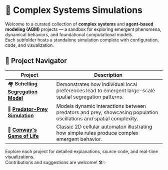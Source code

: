# 🧩 Complex Systems Simulations

Welcome to a curated collection of **complex systems** and **agent-based modeling (ABM)** projects — a sandbox for exploring emergent phenomena, dynamical behaviors, and foundational computational models.  
Each subfolder hosts a standalone simulation complete with configuration, code, and visualization.



## 🚀 Project Navigator

| Project                                                                 | Description                                         |
|-------------------------------------------------------------------------|-----------------------------------------------------|
| 🏘️ [**Schelling Segregation Model**](https://github.com/FarshadAmiri/complex-systems-simulations/tree/main/schelling-abm) | Demonstrates how individual local preferences lead to emergent large-scale spatial segregation patterns. |
| 🦌 [**Predator-Prey Simulation**](https://github.com/FarshadAmiri/complex-systems-simulations/tree/main/predator-prey)     | Models dynamic interactions between predators and prey, showcasing population oscillations and spatial complexity. |
| 🎲 [**Conway's Game of Life**](https://github.com/FarshadAmiri/complex-systems-simulations/tree/main/conway-game-of-life)          | Classic 2D cellular automaton illustrating how simple rules produce complex emergent behavior. |



Explore each project for detailed explanations, source code, and real-time visualizations.  
Contributions and suggestions are welcome! 🛠️✨
